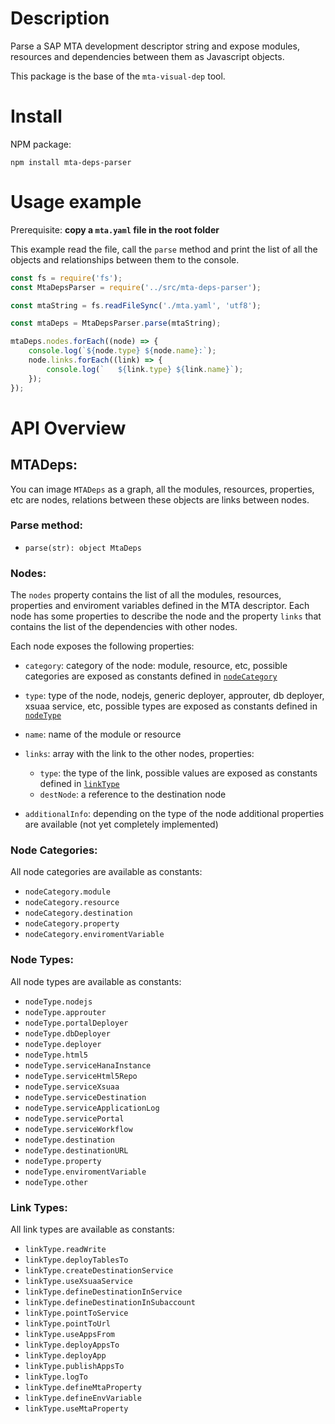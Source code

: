 # Description
Parse a SAP MTA development descriptor string and expose modules, resources and dependencies between them as Javascript objects.

This package is the base of the `mta-visual-dep` tool.

# Install

NPM package:
```
npm install mta-deps-parser
```

# Usage example

Prerequisite:
**copy a `mta.yaml` file in the root folder**

This example read the file, call the `parse` method and print the list of all the objects and relationships between them to the console.

```javascript
const fs = require('fs');
const MtaDepsParser = require('../src/mta-deps-parser');

const mtaString = fs.readFileSync('./mta.yaml', 'utf8');

const mtaDeps = MtaDepsParser.parse(mtaString);

mtaDeps.nodes.forEach((node) => {
    console.log(`${node.type} ${node.name}:`);
    node.links.forEach((link) => {
        console.log(`   ${link.type} ${link.name}`);
    });
});
```

# API Overview

## MTADeps:

You can image `MTADeps` as a graph, all the modules, resources, properties, etc are nodes, relations between these objects are links between nodes. 

### Parse method:

- `parse(str): object MtaDeps`

### Nodes:
The `nodes` property contains the list of all the modules, resources, properties and enviroment variables defined in the MTA descriptor.
Each node has some properties to describe the node and the property `links` that contains the list of the dependencies with other nodes.

Each node exposes the following properties:

* `category`: category of the node: module, resource, etc, possible categories are exposed as constants defined in [`nodeCategory`](https://github.com/sbarzaghialteaup/mta-deps-parser#node-categories)

* `type`: type of the node, nodejs, generic deployer, approuter, db deployer, xsuaa service, etc, possible types are exposed as constants defined in [`nodeType`](https://github.com/sbarzaghialteaup/mta-deps-parser#node-types)
* `name`: name of the module or resource
* `links`: array with the link to the other nodes, properties:
  * `type`: the type of the link, possible values are exposed as constants defined in [`linkType`](https://github.com/sbarzaghialteaup/mta-deps-parser#link-types)
  * `destNode`: a reference to the destination node
* `additionalInfo`: depending on the type of the node additional properties are available (not yet completely implemented)

### Node Categories:

All node categories are available as constants:
  * `nodeCategory.module`
  * `nodeCategory.resource`
  * `nodeCategory.destination`
  * `nodeCategory.property`
  * `nodeCategory.enviromentVariable`
  
### Node Types:
  
All node types are available as constants:
  * `nodeType.nodejs`
  * `nodeType.approuter`
  * `nodeType.portalDeployer`
  * `nodeType.dbDeployer`
  * `nodeType.deployer`
  * `nodeType.html5`
  * `nodeType.serviceHanaInstance`
  * `nodeType.serviceHtml5Repo`
  * `nodeType.serviceXsuaa`
  * `nodeType.serviceDestination`
  * `nodeType.serviceApplicationLog`
  * `nodeType.servicePortal`
  * `nodeType.serviceWorkflow`
  * `nodeType.destination`
  * `nodeType.destinationURL`
  * `nodeType.property`
  * `nodeType.enviromentVariable`
  * `nodeType.other`

### Link Types:

All link types are available as constants:
  * `linkType.readWrite`
  * `linkType.deployTablesTo`
  * `linkType.createDestinationService`
  * `linkType.useXsuaaService`
  * `linkType.defineDestinationInService`
  * `linkType.defineDestinationInSubaccount`
  * `linkType.pointToService`
  * `linkType.pointToUrl`
  * `linkType.useAppsFrom`
  * `linkType.deployAppsTo`
  * `linkType.deployApp`
  * `linkType.publishAppsTo`
  * `linkType.logTo`
  * `linkType.defineMtaProperty`
  * `linkType.defineEnvVariable`
  * `linkType.useMtaProperty`